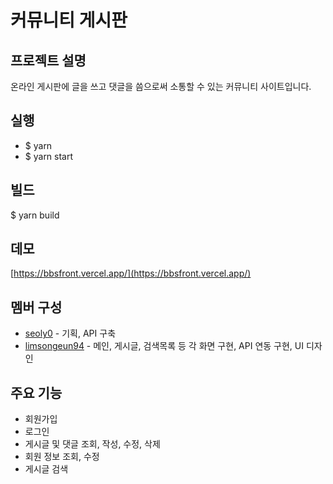 # 커뮤니티 게시판

## 프로젝트 설명
온라인 게시판에 글을 쓰고 댓글을 씀으로써 소통할 수 있는 커뮤니티 사이트입니다.

## 실행
* $ yarn
* $ yarn start

## 빌드
$ yarn build

## 데모
[https://bbsfront.vercel.app/](https://bbsfront.vercel.app/) 

## 멤버 구성
* [seoly0](https://github.com/seoly0) - 기획, API 구축
* [limsongeun94](https://github.com/limsongeun94) - 메인, 게시글, 검색목록 등 각 화면 구현, API 연동 구현, UI 디자인

## 주요 기능
* 회원가입
* 로그인
* 게시글 및 댓글 조회, 작성, 수정, 삭제
* 회원 정보 조회, 수정
* 게시글 검색

